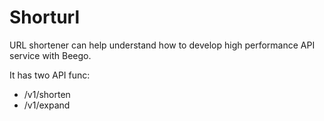 # Shorturl
URL shortener can help understand how to develop high performance API service with Beego.

It has two API func:

- /v1/shorten
- /v1/expand
